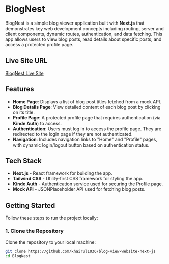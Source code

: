 # BlogNest

BlogNest is a simple blog viewer application built with **Next.js** that demonstrates key web development concepts including routing, server and client components, dynamic routes, authentication, and data fetching. This app allows users to view blog posts, read details about specific posts, and access a protected profile page.

## Live Site URL
[BlogNest Live Site](https://blog-view-delta.vercel.app)

## Features

- **Home Page**: Displays a list of blog post titles fetched from a mock API.
- **Blog Details Page**: View detailed content of each blog post by clicking on its title.
- **Profile Page**: A protected profile page that requires authentication (via **Kinde Auth**) to access.
- **Authentication**: Users must log in to access the profile page. They are redirected to the login page if they are not authenticated.
- **Navigation**: Includes navigation links to "Home" and "Profile" pages, with dynamic login/logout button based on authentication status.

## Tech Stack

- **Next.js** - React framework for building the app.
- **Tailwind CSS** - Utility-first CSS framework for styling the app.
- **Kinde Auth** - Authentication service used for securing the Profile page.
- **Mock API** - JSONPlaceholder API used for fetching blog posts.

## Getting Started

Follow these steps to run the project locally:

### 1. Clone the Repository

Clone the repository to your local machine:

```bash
git clone https://github.com/khairul1036/blog-view-website-next-js
cd BlogNest
